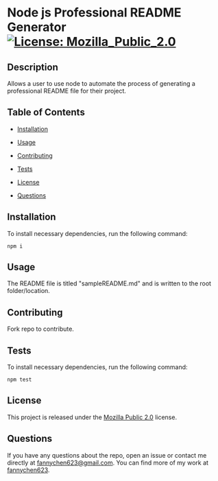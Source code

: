 # Node js Professional README Generator [![License: Mozilla_Public_2.0](https://img.shields.io/badge/License-Mozilla_Public_2.0-blue.svg)](https://opensource.org/licenses/MPL-2.0)

## Description

Allows a user to use node to automate the process of generating a professional README file for their project.

## Table of Contents

* [Installation](#installation)

* [Usage](#usage)

* [Contributing](#contributing)

* [Tests](#tests)

* [License](#license)

* [Questions](#questions)

## Installation

To install necessary dependencies, run the following command: 
```
npm i
```

## Usage

The README file is titled "sampleREADME.md" and is written to the root folder/location.

## Contributing

Fork repo to contribute.

## Tests

To install necessary dependencies, run the following command: 
```
npm test
```

## License

This project is released under the [Mozilla Public 2.0](https://opensource.org/licenses/MPL-2.0) license.

## Questions

If you have any questions about the repo, open an issue or contact me directly at fannychen623@gmail.com. You can find more of my work at [fannychen623](https://github.com/fannychen623/).